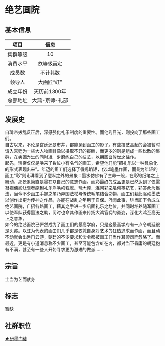 # 绝艺画院

## 基本信息

项目|信息
:--:|:--:
集群等级|10
消费水平|依等级而定
成员数|不计其数
领导人|大画匠“虹”
成立年份|天历前1300年
总部地址|大鸿-京师-礼部

## 发展史

自琲帝拨乱反正后，深感强化礼乐制度的重要性。而他的目光，则投向了那些画工们。<br>
自古以来，不论是宫廷还是市井，都能见到画工的影子。有些技艺高超的会被暂时请入宫廷为一些大人物画肖像以换取不菲的报酬，而更多的则是组成一些松散的集群，在卖画为生的同时进一步磨练自己的技艺，以期画出传世之佳作。<br>
起先，琲帝仅仅是唤来了数位小有名气的画工，希望他们能“把礼乐以一种具象化的形式表现出来”。年迈的画工们选择了循规蹈矩，仅以笔墨作画，而最为年轻的画工“彩”则让琲看到了意料之外的景象：墨水仿佛有了生命一般，在彩的纸笔之上舞动，那景象简直是墨在以自己的意志作画。而彩最终的成品更是已然达到了仅需凝视便能让观者感到礼乐呼唤的程度。琲大惊，连问彩这是何等技艺，彩答此为墨法，当今不少画工手握之笔乃异国法杖与传统毛笔结合之物，画工们藉此驱动墨法以创作出更为传神之作品，亦能在战乱之年用于自保。听闻此事，琲当即下令成立绝艺画院，广招各路画工，藉其之手进一步巩固礼乐之地位，并同时培养随军画工以使军队获得墨法之助，同时也命其作画来传扬大鸿官兵的勇姿，深化大鸿至高无上之意象。<br>
如今的绝艺画院已俨然成为了画工们的最高学府，只是这最高学府有一点令朝廷很是头疼。以虹为代表的画工们几乎都是仅凭自身对艺术的狂热追求而作画，而且动不动就会出远门云游，朝廷的不少要求和命令都被画工们当作耳旁风而忽略了。而最近，更是有小道消息称不少画工，甚至可能包含虹在内，都对当下昏庸的朝廷抱有不满，甚至有一些人开始寻求更为激进的做派……

## 宗旨

士当为艺而献身

## 标志

暂缺

## 社群职位

<a href="../Artist_Apprentice" target="_blank">★研墨门徒</a>